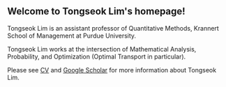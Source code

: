 ## Welcome to Tongseok Lim's homepage!

Tongseok Lim is an assistant professor of Quantitative Methods, Krannert School of Management at Purdue University.

Tongseok Lim works at the intersection of Mathematical Analysis, Probability, and Optimization (Optimal Transport in particular).

Please see [CV](https://tlim0213.github.io/folder/CV.pdf) and [Google Scholar](https://scholar.google.com/citations?user=n-Qz1vgAAAAJ&hl=en) for more information about Tongseok Lim.
